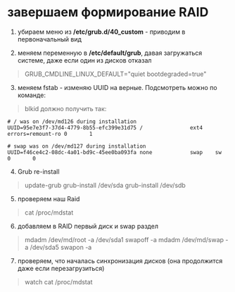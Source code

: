 # завершаем формирование RAID
1. убираем меню из **/etc/grub.d/40_custom** - приводим в первоначальный вид

2. меняем переменную в **/etc/default/grub**, давая загружаться системе, даже если один из дисков отказал
  > GRUB_CMDLINE_LINUX_DEFAULT="quiet bootdegraded=true"

3. меняем fstab - изменяю UUID на верные. Подсмотреть можно по команде:
  > blkid
должно получить так:
```
# / was on /dev/md126 during installation
UUID=95e7e3f7-37d4-4779-8b55-efc399e31d75 /               ext4    errors=remount-ro 0       1

# swap was on /dev/md127 during installation
UUID=f46ce4c2-08dc-4a01-bd9c-45ee0ba093fa none            swap    sw              0       0
```

4. Grub re-install
  > update-grub
  > grub-install /dev/sda
  > grub-install /dev/sdb

5. проверяем наш Raid
  > cat /proc/mdstat

6. добавляем в RAID первый диск и swap раздел
  > mdadm /dev/md/root -a /dev/sda1
  > swapoff -a
  > mdadm /dev/md/swap -a /dev/sda5
  > swapon -a

7. проверяем, что началась синхронизация дисков (она продолжится даже если перезагрузиться)
> watch cat /proc/mdstat
